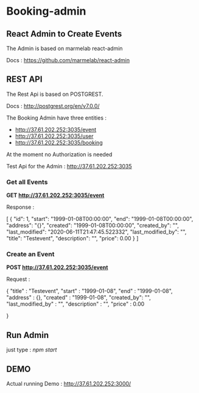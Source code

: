 # Booking-admin

## React Admin to Create Events

The Admin is based on marmelab react-admin

Docs : https://github.com/marmelab/react-admin



## REST API

The Rest Api is based on POSTGREST.

Docs : http://postgrest.org/en/v7.0.0/

The Booking Admin have three entities : 

* http://37.61.202.252:3035/event
* http://37.61.202.252:3035/user
* http://37.61.202.252:3035/booking
 
At the moment no Authorization is needed


Test Api for the Admin :  http://37.61.202.252:3035

### Get all Events 

**GET http://37.61.202.252:3035/event**

Response :

[
  {
    "id": 1,
    "start": "1999-01-08T00:00:00",
    "end": "1999-01-08T00:00:00",
    "address": "{}",
    "created": "1999-01-08T00:00:00",
    "created_by": "",
    "last_modified": "2020-06-11T21:47:45.522332",
    "last_modified_by": "",
    "title": "Testevent",
    "description": "",
    "price": 0.00
  }
]

### Create an Event 

**POST http://37.61.202.252:3035/event**

Request :

{
  "title" : "Testevent",
	"start" : "1999-01-08",
	"end" : "1999-01-08",
	"address" : {},
  "created" : "1999-01-08",
  "created_by": "",
  "last_modified_by" : "",
  "description" : "",
  "price" : 0.00
	
}
## Run Admin

just type : *npm start* 

## DEMO

Actual running Demo : http://37.61.202.252:3000/





